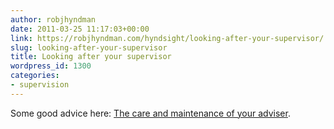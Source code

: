 ```yaml
---
author: robjhyndman
date: 2011-03-25 11:17:03+00:00
link: https://robjhyndman.com/hyndsight/looking-after-your-supervisor/
slug: looking-after-your-supervisor
title: Looking after your supervisor
wordpress_id: 1300
categories:
- supervision
---
```


Some good advice here: [The care and maintenance of your adviser](http://www.nature.com/naturejobs/2011/110127/full/nj7331-570a.html).
